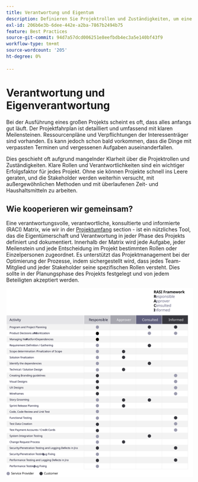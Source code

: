 ```yaml
---
title: Verantwortung und Eigentum
description: Definieren Sie Projektrollen und Zuständigkeiten, um eine erfolgreiche Implementierung der Adobe Commerce sicherzustellen.
exl-id: 206b6e3b-6dee-442e-a2ba-7867b2494b75
feature: Best Practices
source-git-commit: 94d7a57dcd006251e8eefbdb4ec3a5e140bf43f9
workflow-type: tm+mt
source-wordcount: '205'
ht-degree: 0%

---
```


# Verantwortung und Eigenverantwortung

Bei der Ausführung eines großen Projekts scheint es oft, dass alles anfangs gut läuft. Der Projektfahrplan ist detailliert und umfassend mit klaren Meilensteinen. Ressourcenpläne und Verpflichtungen der Interessenträger sind vorhanden. Es kann jedoch schon bald vorkommen, dass die Dinge mit verpassten Terminen und vergessenen Aufgaben auseinanderfallen.

Dies geschieht oft aufgrund mangelnder Klarheit über die Projektrollen und Zuständigkeiten. Klare Rollen und Verantwortlichkeiten sind ein wichtiger Erfolgsfaktor für jedes Projekt. Ohne sie können Projekte schnell ins Leere geraten, und die Stakeholder werden weiterhin versucht, mit außergewöhnlichen Methoden und mit überlaufenen Zeit- und Haushaltsmitteln zu arbeiten.


## Wie kooperieren wir gemeinsam?

Eine verantwortungsvolle, verantwortliche, konsultierte und informierte (RACI) Matrix, wie wir in der [Projektumfang](../project-scope/deliverables.md) section - ist ein nützliches Tool, das die Eigentümerschaft und Verantwortung in jeder Phase des Projekts definiert und dokumentiert. Innerhalb der Matrix wird jede Aufgabe, jeder Meilenstein und jede Entscheidung im Projekt bestimmten Rollen oder Einzelpersonen zugeordnet. Es unterstützt das Projektmanagement bei der Optimierung der Prozesse, indem sichergestellt wird, dass jedes Team-Mitglied und jeder Stakeholder seine spezifischen Rollen versteht. Dies sollte in der Planungsphase des Projekts festgelegt und von jedem Beteiligten akzeptiert werden.

![Tabelle mit dem RACI-Framework](../../assets/playbooks/raci.svg)
